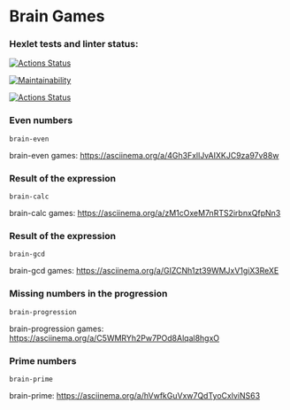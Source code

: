 # Brain Games

### Hexlet tests and linter status:
[![Actions Status](https://github.com/AlexSerdyuk83/frontend-project-lvl1/workflows/hexlet-check/badge.svg)](https://github.com/AlexSerdyuk83/frontend-project-lvl1/actions)

[![Maintainability](https://api.codeclimate.com/v1/badges/a99a88d28ad37a79dbf6/maintainability)](https://codeclimate.com/github/codeclimate/codeclimate/maintainability)

[![Actions Status](https://github.com/AlexSerdyuk83/frontend-project-lvl1/workflows/nodejs-lint/badge.svg)](https://github.com/AlexSerdyuk83/frontend-project-lvl1/actions)

### Even numbers

```brain-even```

brain-even games: https://asciinema.org/a/4Gh3FxllJvAIXKJC9za97v88w

### Result of the expression

```brain-calc```

brain-calc games: https://asciinema.org/a/zM1cOxeM7nRTS2irbnxQfpNn3

### Result of the expression

```brain-gcd```

brain-gcd games: https://asciinema.org/a/GIZCNh1zt39WMJxV1giX3ReXE

### Missing numbers in the progression

```brain-progression```

brain-progression games: https://asciinema.org/a/C5WMRYh2Pw7POd8Alqal8hgxO

### Prime numbers

```brain-prime```

brain-prime: https://asciinema.org/a/hVwfkGuVxw7QdTyoCxlviNS63
